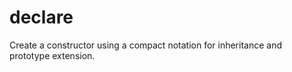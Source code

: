 declare
=======

Create a constructor using a compact notation for inheritance and prototype extension. 
